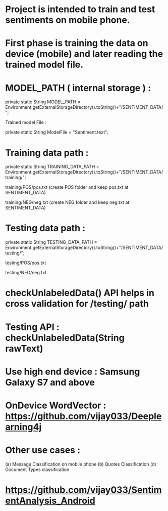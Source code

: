 # Project is intended to train and test sentiments on mobile phone.
# First phase is training the data on device (mobile) and later reading the trained model file.
# MODEL_PATH ( internal storage ) :

   private static String MODEL_PATH = Environment.getExternalStorageDirectory().toString()+"/SENTIMENT_DATA/";
   
   Trained model File :
   
   private static String ModelFile = "Sentiment.text";  
 
# Training data path :

   private static String TRAINING_DATA_PATH = Environment.getExternalStorageDirectory().toString()+"/SENTIMENT_DATA/training/";
   
   training/POS/pos.txt (create POS folder and keep pos.txt at SENTIMENT_DATA)
   
   training/NEG/neg.txt (create NEG folder and keep neg.txt at SENTIMENT_DATA)
  
# Testing data path :
   private static String TESTING_DATA_PATH = Environment.getExternalStorageDirectory().toString()+"/SENTIMENT_DATA/testing/";
   
   testing/POS/pos.txt
   
   testing/NEG/neg.txt
   
# checkUnlabeledData() API helps in cross validation for /testing/ path 
# Testing API : checkUnlabeledData(String rawText)
# Use high end device : Samsung Galaxy S7 and above
# OnDevice WordVector : https://github.com/vijay033/Deeplearning4j
# Other use cases : 
(a) Message Classification on mobile phone
(b) Quotes Classification
(d) Document Types classification 

# https://github.com/vijay033/SentimentAnalysis_Android
